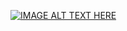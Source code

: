 [![IMAGE ALT TEXT HERE](https://img.youtube.com/vi/EEqP4mKO8Pg/0.jpg)](https://www.youtube.com/watch?v=dQw4w9WgXcQ)
